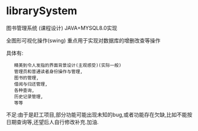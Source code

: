 # librarySystem
图书管理系统 (课程设计) JAVA+MYSQL8.0实现

全图形可视化操作(swing) 重点用于实现对数据库的增删改查等操作

具体有: 

       精美到令人发指的界面背景设计(主观感受)(实际一般)
       管理员和普通读者身份操作与管理,
       图书的管理,
       借阅与归还管理,
       各种查询,
       历史记录管理,
       等等
       
       
不足:由于是赶工项目,部分功能可能出现未知的bug,或者功能存在欠缺,比如不能按日期查询等,还望后人自行修改补充.加油.
